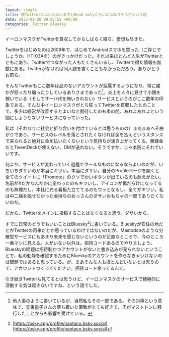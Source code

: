 ```yaml
---
layout: single
title: 脱TwitterとはいわないまでもRead-onlyくらいにはなりそうだという話
date: 2023-08-20 00:03:52 +09:00
categories: Twitter Bluesky
---
```


イーロンマスクがTwitterを買収してからしばらく経ち、愛想も尽きた。

Twitterをはじめたのは2009年で、はじめてAndroidスマホを買った（ご存じでしょうか、HT-03Aを）のがきっかけだった。それ以来ほとんど人生がTwitterとともにあり、Twitterでつながった人もたくさんいるし、Twitterで得た情報も無数にある。Twitterがなければ同人誌を書くこともなかっただろう。ありがとうお前ら。

そんなTwitterもここ数年は品のないアカウントが跋扈するようになり、常に誰かが怒ったり煽ったりしているありさまであった[^1]。炎上を人々に見せて小銭を稼いでいる（そしてサーバ代を賄いきれない）サービスというのがここ数年の印象である。そんな中イーロンマスクがとち狂ってTwitterを買収したとのことで、多少は経営が改善するとよいなと期待したのも束の間、あれよあれよという間にしょうもないサービスになっていった。

私は（それなりに社会と折り合いを付けているとは思うものの）まあまあへそ曲がりであり、サービスのレベルを落とされたくなければ金を払えというスタンスで来られると絶対に金を払いたくないという気持ちが湧き上がってくる。無課金だとTweetDeckが使えない、DMが送れない。そうですか、じゃあ別にそれでいいです。

何より、サービスが変わっていく過程でクールなものになるならよいのだが、いちいちダサいのが本当にキツい。本当にダサい。自分のProfileページを開くと全てのツイートに「Promote」のクソでかいボタンが出ているのも耐えがたい。名前がXだかなんだかに変わったのもキツいし、アイコンが傷だらけになってるのも無理だし、本社に光る看板た立ててるのもウッとなるし、全てがキツい。私は中二病を脱せなかった金持ちのおっさんのダサいおもちゃの一部でありたくないのだ。

だから、Twitterをメインに投稿することはなくなると思う。ダサいから。

すでに日常のどうでもいいことはBluesky[^2]に書いている。Blueskyが安住の地だとかTwitterの再来だとか思っているわけではないのだが、Mastodonのような分散型サービスにもあまり未来を感じないというのが正直なところで、今のところ一番マシに見える。人がいない以外は。招待コードあるのでやりましょう。Blueskyの問題は招待制かつアカウントがないと書き込みが見られないということで、私の動静を確認するためにBlueskyのアカウントを作らなきゃいけないのは問題ではあると思っている。が、まあそんな人もほとんどいないとは思うので、アカウントつくってください。招待コード余ってるんで。

引き続きTwitterも見てるとは思うけど、イーロンマスクのサービスで積極的に活動する気は起きないですね、という話でした。

[^1]: 他人事のように書いているが、当然私もその一部である。その対極という意味で、安東量子さんの落ち着いた筆致がとても好きで、氏がマストドンに移行したことからも影響を受けている。
[^2]: [https://bsky.app/profile/naotaco.bsky.social](https://bsky.app/profile/naotaco.bsky.social)
